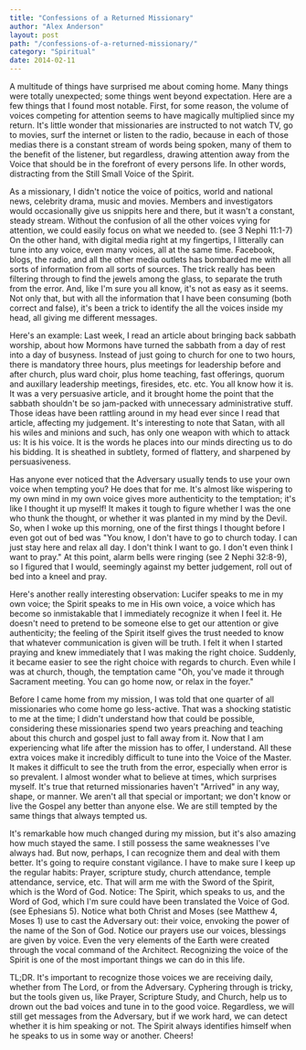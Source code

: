 ```yaml
---
title: "Confessions of a Returned Missionary"
author: "Alex Anderson"
layout: post
path: "/confessions-of-a-returned-missionary/"
category: "Spiritual"
date: 2014-02-11
---
```


A multitude of things have surprised me about coming home. Many things were totally unexpected; some things went beyond expectation. Here are a few things that I found most notable. First, for some reason, the volume of voices competing for attention seems to have magically multiplied since my return. It's little wonder that missionaries are instructed to not watch TV, go to movies, surf the internet or listen to the radio, because in each of those medias there is a constant stream of words being spoken, many of them to the benefit of the listener, but regardless, drawing attention away from the Voice that should be in the forefront of every persons life. In other words, distracting from the Still Small Voice of the Spirit.

As a missionary, I didn't notice the voice of poitics, world and national news, celebrity drama, music and movies. Members and investigators would occasionally give us snippits here and there, but it wasn't a constant, steady stream. Without the confusion of all the other voices vying for attention, we could easily focus on what we needed to. (see 3 Nephi 11:1-7) On the other hand, with digital media right at my fingertips, I litterally can tune into any voice, even many voices, all at the same time. Facebook, blogs, the radio, and all the other media outlets has bombarded me with all sorts of information from all sorts of sources. The trick really has been filtering through to find the jewels among the glass, to separate the truth from the error. And, like I'm sure you all know, it's not as easy as it seems. Not only that, but with all the information that I have been consuming (both correct and false), it's been a trick to identify the all the voices inside my head, all giving me different messages.

Here's an example: Last week, I read an article about bringing back sabbath worship, about how Mormons have turned the sabbath from a day of rest into a day of busyness. Instead of just going to church for one to two hours, there is mandatory three hours, plus meetings for leadership before and after church, plus ward choir, plus home teaching, fast offerings, quorum and auxillary leadership meetings, firesides, etc. etc. You all know how it is. It was a very persuasive article, and it brought home the point that the sabbath shouldn't be so jam-packed with unnecessary administrative stuff. Those ideas have been rattling around in my head ever since I read that article, affecting my judgement. It's interesting to note that Satan, with all his wiles and minions and such, has only one weapon with which to attack us: It is his voice. It is the words he places into our minds directing us to do his bidding. It is sheathed in subtlety, formed of flattery, and sharpened by persuasiveness.

Has anyone ever noticed that the Adversary usually tends to use your own voice when tempting you? He does that for me. It's almost like wispering to my own mind in my own voice gives more authenticity to the temptation; it's like I thought it up myself! It makes it tough to figure whether I was the one who thunk the thought, or whether it was planted in my mind by the Devil. So, when I woke up this morning, one of the first things I thought before I even got out of bed was "You know, I don't have to go to church today. I can just stay here and relax all day. I don't think I want to go. I don't even think I want to pray." At this point, alarm bells were ringing (see 2 Nephi 32:8-9), so I figured that I would, seemingly against my better judgement, roll out of bed into a kneel and pray.

Here's another really interesting observation: Lucifer speaks to me in my own voice; the Spirit speaks to me in His own voice, a voice which has become so inmistakable that I immediately recognize it when I feel it. He doesn't need to pretend to be someone else to get our attention or give authenticity; the feeling of the Spirit itself gives the trust needed to know that whatever communication is given will be truth. I felt it when I started praying and knew immediately that I was making the right choice. Suddenly, it became easier to see the right choice with regards to church. Even while I was at church, though, the temptation came "Oh, you've made it through Sacrament meeting. You can go home now, or relax in the foyer."

Before I came home from my mission, I was told that one quarter of all missionaries who come home go less-active. That was a shocking statistic to me at the time; I didn't understand how that could be possible, considering these missionaries spend two years preaching and teaching about this church and gospel just to fall away from it. Now that I am experiencing what life after the mission has to offer, I understand. All these extra voices make it incredibly difficult to tune into the Voice of the Master. It makes it difficult to see the truth from the error, especially when error is so prevalent. I almost wonder what to believe at times, which surprises myself. It's true that returned missionaries haven't "Arrived" in any way, shape, or manner. We aren't all that special or important; we don't know or live the Gospel any better than anyone else. We are still tempted by the same things that always tempted us.

It's remarkable how much changed during my mission, but it's also amazing how much stayed the same. I still possess the same weaknesses I've always had. But now, perhaps, I can recognize them and deal with them better. It's going to require constant vigilance. I have to make sure I keep up the regular habits: Prayer, scripture study, church attendance, temple attendance, service, etc. That will arm me with the Sword of the Spirit, which is the Word of God. Notice: The Spirit, which speaks to us, and the Word of God, which I'm sure could have been translated the Voice of God. (see Ephesians 5). Notice what both Christ and Moses (see Matthew 4, Moses 1) use to cast the Adversary out: their voice, envoking the power of the name of the Son of God. Notice our prayers use our voices, blessings are given by voice. Even the very elements of the Earth were created through the vocal command of the Architect. Recognizing the voice of the Spirit is one of the most important things we can do in this life.

TL;DR. It's important to recognize those voices we are receiving daily, whether from The Lord, or from the Adversary. Cyphering through is tricky, but the tools given us, like Prayer, Scripture Study, and Church, help us to drown out the bad voices and tune in to the good voice. Regardless, we will still get messages from the Adversary, but if we work hard, we can detect whether it is him speaking or not. The Spirit always identifies himself when he speaks to us in some way or another. Cheers!
